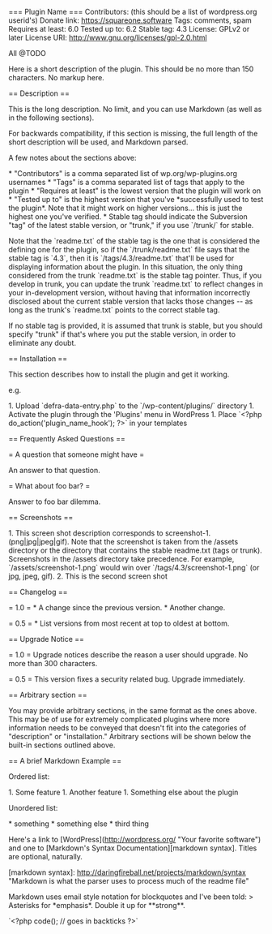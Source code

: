 === Plugin Name === Contributors: (this should be a list of
wordpress.org userid\'s) Donate link: https://squareone.software Tags:
comments, spam Requires at least: 6.0 Tested up to: 6.2 Stable tag: 4.3
License: GPLv2 or later License URI:
http://www.gnu.org/licenses/gpl-2.0.html

All \@TODO

Here is a short description of the plugin. This should be no more than
150 characters. No markup here.

== Description ==

This is the long description. No limit, and you can use Markdown (as
well as in the following sections).

For backwards compatibility, if this section is missing, the full length
of the short description will be used, and Markdown parsed.

A few notes about the sections above:

\* \"Contributors\" is a comma separated list of wp.org/wp-plugins.org
usernames \* \"Tags\" is a comma separated list of tags that apply to
the plugin \* \"Requires at least\" is the lowest version that the
plugin will work on \* \"Tested up to\" is the highest version that
you\'ve \*successfully used to test the plugin\*. Note that it might
work on higher versions\... this is just the highest one you\'ve
verified. \* Stable tag should indicate the Subversion \"tag\" of the
latest stable version, or \"trunk,\" if you use \`/trunk/\` for stable.

Note that the \`readme.txt\` of the stable tag is the one that is
considered the defining one for the plugin, so if the
\`/trunk/readme.txt\` file says that the stable tag is \`4.3\`, then it
is \`/tags/4.3/readme.txt\` that\'ll be used for displaying information
about the plugin. In this situation, the only thing considered from the
trunk \`readme.txt\` is the stable tag pointer. Thus, if you develop in
trunk, you can update the trunk \`readme.txt\` to reflect changes in
your in-development version, without having that information incorrectly
disclosed about the current stable version that lacks those changes \--
as long as the trunk\'s \`readme.txt\` points to the correct stable tag.

If no stable tag is provided, it is assumed that trunk is stable, but
you should specify \"trunk\" if that\'s where you put the stable
version, in order to eliminate any doubt.

== Installation ==

This section describes how to install the plugin and get it working.

e.g.

1\. Upload \`defra-data-entry.php\` to the \`/wp-content/plugins/\`
directory 1. Activate the plugin through the \'Plugins\' menu in
WordPress 1. Place \`\<?php do_action(\'plugin_name_hook\'); ?\>\` in
your templates

== Frequently Asked Questions ==

= A question that someone might have =

An answer to that question.

= What about foo bar? =

Answer to foo bar dilemma.

== Screenshots ==

1\. This screen shot description corresponds to
screenshot-1.(png\|jpg\|jpeg\|gif). Note that the screenshot is taken
from the /assets directory or the directory that contains the stable
readme.txt (tags or trunk). Screenshots in the /assets directory take
precedence. For example, \`/assets/screenshot-1.png\` would win over
\`/tags/4.3/screenshot-1.png\` (or jpg, jpeg, gif). 2. This is the
second screen shot

== Changelog ==

= 1.0 = \* A change since the previous version. \* Another change.

= 0.5 = \* List versions from most recent at top to oldest at bottom.

== Upgrade Notice ==

= 1.0 = Upgrade notices describe the reason a user should upgrade. No
more than 300 characters.

= 0.5 = This version fixes a security related bug. Upgrade immediately.

== Arbitrary section ==

You may provide arbitrary sections, in the same format as the ones
above. This may be of use for extremely complicated plugins where more
information needs to be conveyed that doesn\'t fit into the categories
of \"description\" or \"installation.\" Arbitrary sections will be shown
below the built-in sections outlined above.

== A brief Markdown Example ==

Ordered list:

1\. Some feature 1. Another feature 1. Something else about the plugin

Unordered list:

\* something \* something else \* third thing

Here\'s a link to \[WordPress\](http://wordpress.org/ \"Your favorite
software\") and one to \[Markdown\'s Syntax Documentation\]\[markdown
syntax\]. Titles are optional, naturally.

\[markdown syntax\]: http://daringfireball.net/projects/markdown/syntax
\"Markdown is what the parser uses to process much of the readme file\"

Markdown uses email style notation for blockquotes and I\'ve been told:
\> Asterisks for \*emphasis\*. Double it up for \*\*strong\*\*.

\`\<?php code(); // goes in backticks ?\>\`
